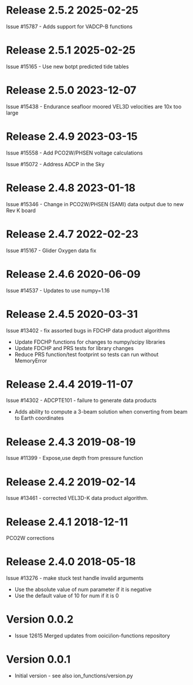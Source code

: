 # Release 2.5.2 2025-02-25

Issue #15787 - Adds support for VADCP-B functions

# Release 2.5.1 2025-02-25

Issue #15165 - Use new botpt predicted tide tables

# Release 2.5.0 2023-12-07

Issue #15438 - Endurance seafloor moored VEL3D velocities are 10x too large

# Release 2.4.9 2023-03-15

Issue #15558 - Add PCO2W/PHSEN voltage calculations 

Issue #15072 - Address ADCP in the Sky

# Release 2.4.8 2023-01-18

Issue #15346 - Change in PCO2W/PHSEN (SAMI) data output due to new Rev K board

# Release 2.4.7 2022-02-23

Issue #15167 - Glider Oxygen data fix

# Release 2.4.6 2020-06-09

Issue #14537 - Updates to use numpy=1.16

# Release 2.4.5 2020-03-31

Issue #13402 - fix assorted bugs in FDCHP data product algorithms
- Update FDCHP functions for changes to numpy/scipy libraries
- Update FDCHP and PRS tests for library changes
- Reduce PRS function/test footprint so tests can run without MemoryError

# Release 2.4.4 2019-11-07

Issue #14302 - ADCPTE101 - failure to generate data products
- Adds ability to compute a 3-beam solution when converting from beam to Earth coordinates

# Release 2.4.3 2019-08-19

Issue #11399 - Expose,use depth from pressure function

# Release 2.4.2 2019-02-14

Issue #13461 - corrected VEL3D-K data product algorithm.

# Release 2.4.1 2018-12-11

PCO2W corrections

# Release 2.4.0 2018-05-18

Issue #13276 - make stuck test handle invalid arguments
- Use the absolute value of num parameter if it is negative
- Use the default value of 10 for num if it is 0

# Version 0.0.2

* Issue 12615 Merged updates from ooici/ion-functions repository

# Version 0.0.1

* Initial version - see also ion_functions/version.py
